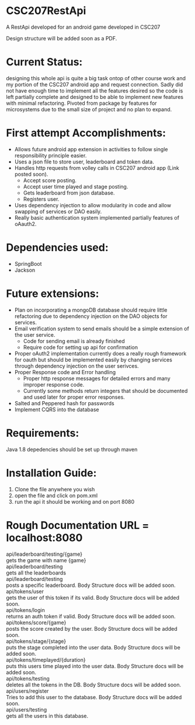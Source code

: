 # CSC207RestApi
A RestApi developed for an android game developed in CSC207

Design structure will be added soon as a PDF.

# Current Status:
designing this whole api is quite a big task ontop of other course work and my portion of the CSC207 android app and request connection. Sadly did not have enough time to implement all the features desired so the code is left partially complete and designed to be able to implement new features with minimal refactoring. Pivoted from package by features for microsystems due to the small size of project and no plan to expand.

# First attempt Accomplishments:
* Allows future android app extension in activities to follow single responsibility principle easier. 
* Uses a json file to store user, leaderboard and token data. 
* Handles http requests from volley calls in CSC207 android app (Link posted soon).
  * Accept score posting.
  * Accept user time played and stage posting.
  * Gets leaderboard from json database.
  * Registers user.
* Uses dependency injection to allow modularity in code and allow swapping of services or DAO easily. 
* Really basic authentication system implemented partially features of oAauth2.

# Dependencies used:
* SpringBoot
* Jackson 

# Future extensions:
* Plan on incorporating a mongoDB database should require little refactoring due to dependency injection on the DAO objects for services.
* Email verification system to send emails should be a simple extension of the user service.  
  * Code for sending email is already finished
  * Require code for setting up api for confirmation
* Proper oAuth2 implementation currently does a really rough framework for oauth but should be implemented easily by changing services through dependency injection on the user serivces.
* Proper Response code and Error handling 
  * Proper http response messages for detailed errors and many improper response code.
  * Currently some methods return integers that should be documented and used later for proper error responses.
* Salted and Peppered hash for passwords
* Implement CQRS into the database

# Requirements:
Java 1.8 depedencies should be set up through maven

# Installation Guide:
1. Clone the file anywhere you wish
2. open the file and click on pom.xml
3. run the api it should be working and on port 8080

# Rough Documentation URL = localhost:8080 
<Post> api/leaderboard/testing/{game}  
gets the game with name {game}  
<Get> api/leaderboard/testing  
gets all the leaderboards   
<Post> api/leaderboard/testing  
posts a specific leaderboard. Body Structure docs will be added soon.  
<Post> api/tokens/user  
gets the user of this token if its valid. Body Structure docs will be added soon.  
<Post> api/tokens/login   
returns an auth token if valid. Body Structure docs will be added soon.  
<Post> api/tokens/score/{game}  
posts the score created by the user. Body Structure docs will be added soon.  
<Put> api/tokens/stage/{stage}  
puts the stage completed into the user data. Body Structure docs will be added soon.  
<Put> api/tokens/timeplayed/{duration}  
puts this users time played into the user data. Body Structure docs will be added soon.  
<Post> api/tokens/testing   
deletes all the tokens in the DB. Body Structure docs will be added soon.  
<Post> api/users/register   
Tries to add this user to the database. Body Structure docs will be added soon.  
<Get> api/users/testing  
gets all the users in this database.  

